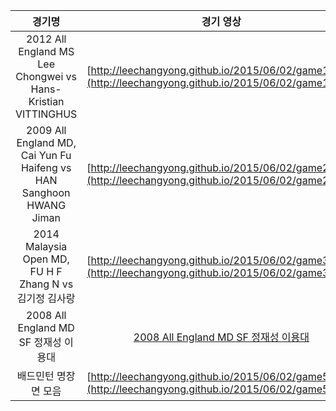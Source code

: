 
경기명 | 경기 영상 
:---:|:---:
2012 All England MS Lee Chongwei vs Hans-Kristian VITTINGHUS|[http://leechangyong.github.io/2015/06/02/game1.html](http://leechangyong.github.io/2015/06/02/game1.html)
2009 All England MD, Cai Yun Fu Haifeng vs HAN Sanghoon HWANG Jiman|[http://leechangyong.github.io/2015/06/02/game2.html](http://leechangyong.github.io/2015/06/02/game2.html)
2014 Malaysia Open MD, FU H F Zhang N vs 김기정 김사랑|[http://leechangyong.github.io/2015/06/02/game3.html](http://leechangyong.github.io/2015/06/02/game3.html)
2008 All England MD SF 정재성 이용대|[2008 All England MD SF 정재성 이용대](http://leechangyong.github.io/2015/06/02/game4.html)
배드민턴 명장면 모음|[http://leechangyong.github.io/2015/06/02/game5.html](http://leechangyong.github.io/2015/06/02/game5.html)

